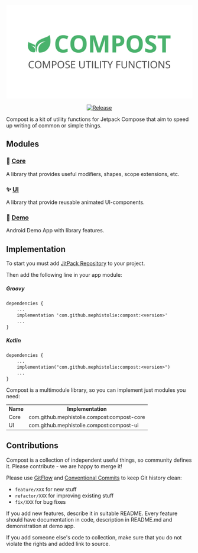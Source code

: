 <div align="center">

<img src="docs/header.png" width="600" />

[![Release](https://jitpack.io/v/mephistolie/compost.svg)](https://jitpack.io/#mephistolie/compost)

</div>

Compost is a kit of utility functions for Jetpack Compose that aim to speed up writing of common or simple things.

## Modules

### 🔧 [Core](./core/)
A library that provides useful modifiers, shapes, scope extensions, etc.
### ✨ [UI](./ui/)
A library that provide reusable animated UI-components.
### 📱 [Demo](./demo/)
Android Demo App with library features.

## Implementation

To start you must add [JitPack Repository](https://www.jitpack.io/) to your project.

Then add the following line in your app module:

##### Groovy
```
dependencies {
    ...
    implementation 'com.github.mephistolie:compost:<version>'
    ...
}
```

##### Kotlin
```
dependencies {
    ...
    implementation("com.github.mephistolie:compost:<version>")
    ...
}
```

Compost is a multimodule library, so you can implement just modules you need:

<table>
 <tr>
  <td><b>Name</b></td><td align="center"><b>Implementation</b></td>
 </tr>
 <tr>
  <td>Core</td><td>com.github.mephistolie.compost:compost-core</td>
 </tr>
 <tr>
  <td>UI</td><td>com.github.mephistolie.compost:compost-ui</td>
 </tr>
</table>

## Contributions

Compost is a collection of independent useful things, so community defines it. Please contribute - we are happy to merge it!

Please use [GitFlow](https://www.atlassian.com/git/tutorials/comparing-workflows/gitflow-workflow) and
[Conventional Commits](https://www.conventionalcommits.org/en/v1.0.0/) to keep Git history clean:
* `feature/XXX` for new stuff
* `refactor/XXX` for improving existing stuff
* `fix/XXX` for bug fixes

If you add new features, describe it in suitable README. Every feature should have documentation in code, description in
README.md and demonstration at demo app.

If you add someone else's code to collection, make sure that you do not violate the rights and added link to source.
